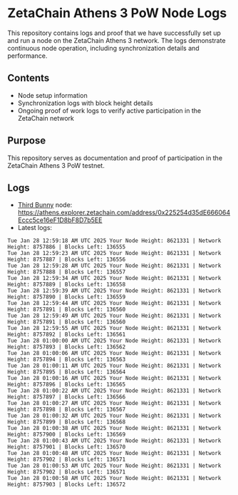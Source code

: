# ZetaChain Athens 3 PoW Node Logs
This repository contains logs and proof that we have successfully set up and run a node on the ZetaChain Athens 3 network. The logs demonstrate continuous node operation, including synchronization details and performance.

## Contents
- Node setup information
- Synchronization logs with block height details
- Ongoing proof of work logs to verify active participation in the ZetaChain network

## Purpose
This repository serves as documentation and proof of participation in the ZetaChain Athens 3 PoW testnet.

## Logs

- [Third Bunny](https://thirdbunny.xyz/) node: https://athens.explorer.zetachain.com/address/0x225254d35dE666064Eccc5ce16eF1D8bF8D7b5EE
- Latest logs:
```
Tue Jan 28 12:59:18 AM UTC 2025 Your Node Height: 8621331 | Network Height: 8757886 | Blocks Left: 136555
Tue Jan 28 12:59:23 AM UTC 2025 Your Node Height: 8621331 | Network Height: 8757887 | Blocks Left: 136556
Tue Jan 28 12:59:28 AM UTC 2025 Your Node Height: 8621331 | Network Height: 8757888 | Blocks Left: 136557
Tue Jan 28 12:59:34 AM UTC 2025 Your Node Height: 8621331 | Network Height: 8757889 | Blocks Left: 136558
Tue Jan 28 12:59:39 AM UTC 2025 Your Node Height: 8621331 | Network Height: 8757890 | Blocks Left: 136559
Tue Jan 28 12:59:44 AM UTC 2025 Your Node Height: 8621331 | Network Height: 8757891 | Blocks Left: 136560
Tue Jan 28 12:59:49 AM UTC 2025 Your Node Height: 8621331 | Network Height: 8757891 | Blocks Left: 136560
Tue Jan 28 12:59:55 AM UTC 2025 Your Node Height: 8621331 | Network Height: 8757892 | Blocks Left: 136561
Tue Jan 28 01:00:00 AM UTC 2025 Your Node Height: 8621331 | Network Height: 8757893 | Blocks Left: 136562
Tue Jan 28 01:00:06 AM UTC 2025 Your Node Height: 8621331 | Network Height: 8757894 | Blocks Left: 136563
Tue Jan 28 01:00:11 AM UTC 2025 Your Node Height: 8621331 | Network Height: 8757895 | Blocks Left: 136564
Tue Jan 28 01:00:16 AM UTC 2025 Your Node Height: 8621331 | Network Height: 8757896 | Blocks Left: 136565
Tue Jan 28 01:00:22 AM UTC 2025 Your Node Height: 8621331 | Network Height: 8757897 | Blocks Left: 136566
Tue Jan 28 01:00:27 AM UTC 2025 Your Node Height: 8621331 | Network Height: 8757898 | Blocks Left: 136567
Tue Jan 28 01:00:32 AM UTC 2025 Your Node Height: 8621331 | Network Height: 8757899 | Blocks Left: 136568
Tue Jan 28 01:00:38 AM UTC 2025 Your Node Height: 8621331 | Network Height: 8757900 | Blocks Left: 136569
Tue Jan 28 01:00:43 AM UTC 2025 Your Node Height: 8621331 | Network Height: 8757901 | Blocks Left: 136570
Tue Jan 28 01:00:48 AM UTC 2025 Your Node Height: 8621331 | Network Height: 8757902 | Blocks Left: 136571
Tue Jan 28 01:00:53 AM UTC 2025 Your Node Height: 8621331 | Network Height: 8757902 | Blocks Left: 136571
Tue Jan 28 01:00:58 AM UTC 2025 Your Node Height: 8621331 | Network Height: 8757903 | Blocks Left: 136572
```

